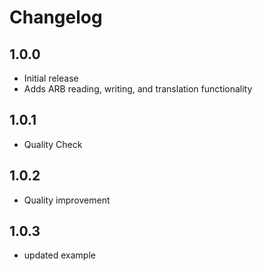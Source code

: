 # Changelog

## 1.0.0
- Initial release
- Adds ARB reading, writing, and translation functionality

## 1.0.1
- Quality Check

## 1.0.2
- Quality improvement

## 1.0.3
- updated example